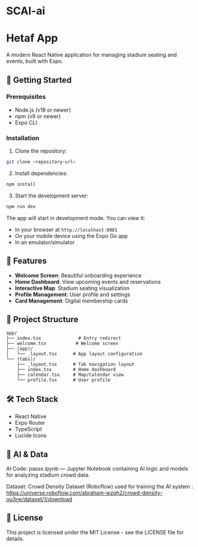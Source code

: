 ﻿# SCAI-ai
# Hetaf App

A modern React Native application for managing stadium seating and events, built with Expo.

## 🚀 Getting Started

### Prerequisites

- Node.js (v18 or newer)
- npm (v9 or newer)
- Expo CLI

### Installation

1. Clone the repository:
```bash
git clone <repository-url>
```

2. Install dependencies:
```bash
npm install
```

3. Start the development server:
```bash
npm run dev
```

The app will start in development mode. You can view it:
- In your browser at `http://localhost:8081`
- On your mobile device using the Expo Go app
- In an emulator/simulator

## 📱 Features

- **Welcome Screen**: Beautiful onboarding experience
- **Home Dashboard**: View upcoming events and reservations
- **Interactive Map**: Stadium seating visualization
- **Profile Management**: User profile and settings
- **Card Management**: Digital membership cards

## 📂 Project Structure

```
app/
├── index.tsx              # Entry redirect
├── welcome.tsx           # Welcome screen
├── (app)/
│   └── _layout.tsx      # App layout configuration
└── (tabs)/
    ├── _layout.tsx      # Tab navigation layout
    ├── index.tsx        # Home dashboard
    ├── calendar.tsx     # Map/Calendar view
    └── profile.tsx      # User profile
```

## 🛠 Tech Stack

- React Native
- Expo Router
- TypeScript
- Lucide Icons

##  🤖 AI & Data
AI Code: passx.ipynb — Jupyter Notebook containing AI logic and models for analyzing stadium crowd data.

Dataset: Crowd Density Dataset (Roboflow) used for training the AI system :
https://universe.roboflow.com/abraham-wzqh2/crowd-density-ou3ne/dataset/1/download
## 📄 License

This project is licensed under the MIT License - see the LICENSE file for details.
